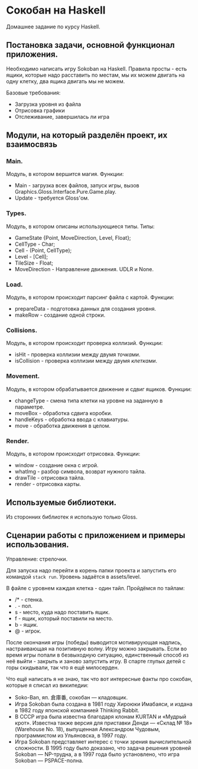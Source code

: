 # Сокобан на Haskell

Домашнее задание по курсу Haskell.

## Постановка задачи, основной функционал приложения.

Необходимо написать игру Sokoban на Haskell. Правила просты - есть ящики, которые 
надо расставить по местам, мы их можем двигать на одну клетку, два ящика двигать 
мы не можем.

Базовые требования:

- Загрузка уровня из файла
- Отрисовка графики
- Отслеживание, завершилась ли игра

## Модули, на который разделён проект, их взаимосвязь

### Main. 
Модуль, в котором вершится магия. Функции:

- Main - загрузка всех файлов, запуск игры, вызов Graphics.Gloss.Interface.Pure.Game.play.
- Update - требуется Gloss'ом.

### Types. 
Модуль, в котором описаны использующиеся типы. Типы:

- GameState {Point, MoveDirection, Level, Float};
- CellType - Char;
- Cell - (Point, CellType);
- Level - [Cell];
- TileSize - Float;
- MoveDirection - Направление движения. UDLR и None.

### Load.
Модуль, в котором происходит парсинг файла с картой. Функции:

- prepareData - подготовка данных для создания уровня.
- makeRow - создание одной строки.

### Collisions.
Модуль, в котором происходит проверка коллизий. Функции:

- isHit - проверка коллизии между двумя *точками*.
- isCollision - проверка коллизии между двумя *клетками*.

### Movement.
Модуль, в котором обрабатывается движение и сдвиг ящиков. Функции:

- changeType - смена типа клетки на уровне на заданную в параметре.
- moveBox - обработка сдвига коробки.
- handleKeys - обработка ввода с клавиатуры.
- move - обработка движения в целом.

### Render.
Модуль, в котором происходит отрисовка. Функции:

- window - создание окна с игрой.
- whatImg - разбор символа, возврат нужного тайла.
- drawTile - отрисовка тайла.
- render - отрисовка карты.


## Используемые библиотеки.

Из сторонних библиотек я использую только Gloss.

## Сценарии работы с приложением и примеры использования.

Управление: стрелочки.

Для запуска надо перейти в корень папки проекта и запустить его командой `stack run`. Уровень задаётся в assets/level.

В файле с уровнем каждая клетка - один тайл. Пройдёмся по тайлам:

- /* - стенка.
- . - пол.
- s - место, куда надо поставить ящик.
- f - ящик, который поставили на место.
- b - ящик.
- @ - игрок.

После окончания игры (победы) выводится мотивирующая надпись, настраивающая на позитивную волну. 
Игру можно закрывать. Если во время игры попали в безвыходную ситуацию, единственный способ из неё выйти - закрыть
и заново запустить игру. В спарте глупых детей с горы скидывали, так что я ещё милосерден.

Что ещё написать я не знаю, так что вот интересные факты про сокобан, которые я списал из википедии:

- Soko-Ban, яп. 倉庫番, сокобан — кладовщик.
- Игра Sokoban была создана в 1981 году Хироюки Имабаяси, и издана в 1982 году японской компанией Thinking Rabbit.
- В СССР игра была известна благодаря клонам KURTAN и «Мудрый крот». Известна также версия для приставки Денди — «Склад № 18» (Warehouse No. 18), выпущенная Александром Чудовым, программистом из Ульяновска, в 1997 году. 
- Игра Sokoban представляет интерес с точки зрения вычислительной сложности. В 1995 году было доказано, что задача решения уровней Sokoban — NP-трудна, а в 1997 года было установлено, что игра Sokoban — PSPACE-полна.
